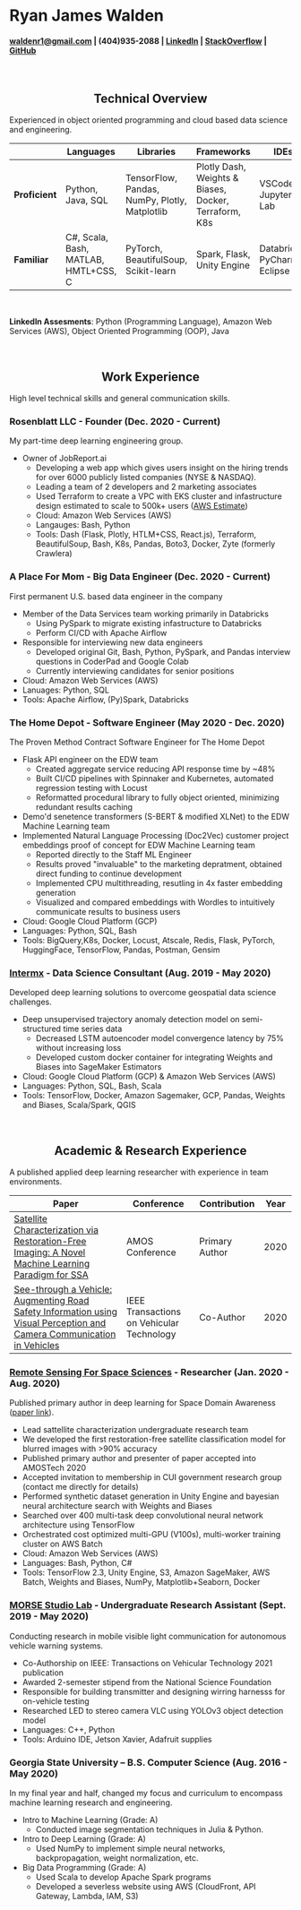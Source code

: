 # Ryan James Walden
#### [waldenr1@gmail.com](mailto:waldenr1@gmail.com) | (404)935-2088 | [LinkedIn](https://www.linkedin.com/in/ryan-walden-28771a8b/) | [StackOverflow](https://stackoverflow.com/users/10521726/ryan-walden) | [GitHub](https://github.com/rjdoubleu)

<br>

<h2 align="center">Technical Overview</h2>
Experienced in object oriented programming and cloud based data science and engineering.

|   |  Languages | Libraries  | Frameworks | IDEs | 
|---|---|---|---|---|
| **Proficient** | Python, Java, SQL | TensorFlow, Pandas, NumPy, Plotly, Matplotlib | Plotly Dash, Weights & Biases, Docker, Terraform, K8s | VSCode, Jupyter Lab |
| **Familiar** | C#, Scala, Bash, MATLAB, HMTL+CSS, C | PyTorch, BeautifulSoup, Scikit-learn | Spark, Flask, Unity Engine | Databricks, PyCharm, Eclipse |

<br>

**LinkedIn Assesments**: Python (Programming Language), Amazon Web Services (AWS), Object Oriented Programming (OOP), Java

<br>

<h2 align="center">Work Experience</h2>
High level technical skills and general communication skills. 

### Rosenblatt LLC - Founder (Dec. 2020 - Current)
My part-time deep learning engineering group.
+ Owner of JobReport.ai
	- Developing a web app which gives users insight on the hiring trends for over 6000 publicly listed companies (NYSE & NASDAQ).
	- Leading a team of 2 developers and 2 marketing associates
	- Used Terraform to create a VPC with EKS cluster and infastructure design estimated to scale to 500k+ users ([AWS Estimate](https://aws.amazon.com/blogs/startups/scaling-on-aws-part-3-500k-users/))
	- Cloud: Amazon Web Services (AWS)
	- Langauges: Bash, Python
	- Tools: Dash (Flask, Plotly, HTLM+CSS, React.js), Terraform, BeautifulSoup, Bash, K8s, Pandas, Boto3, Docker, Zyte (formerly Crawlera)

### A Place For Mom - Big Data Engineer (Dec. 2020 - Current)
First permanent U.S. based data engineer in the company 
+ Member of the Data Services team working primarily in Databricks
	- Using PySpark to migrate existing infastructure to Databricks
	- Perform CI/CD with Apache Airflow
+ Responsible for interviewing new data engineers
	- Developed original Git, Bash, Python, PySpark, and Pandas interview questions in CoderPad and Google Colab
	- Currently interviewing candidates for senior positions
+ Cloud: Amazon Web Services (AWS)
+ Lanuages: Python, SQL
+ Tools: Apache Airflow, (Py)Spark, Databricks

### The Home Depot - Software Engineer (May 2020 - Dec. 2020)
The Proven Method Contract Software Engineer for The Home Depot
+ Flask API engineer on the EDW team
	- Created aggregate service reducing API response time by ~48%
	- Built CI/CD pipelines with Spinnaker and Kubernetes, automated regression testing with Locust
	- Reformatted procedural library to fully object oriented, minimizing redundant results caching
+ Demo'd senetence transformers (S-BERT & modified XLNet) to the EDW Machine Learning team
+ Implemented Natural Language Processing (Doc2Vec) customer project embeddings proof of concept for EDW Machine Learning team
	- Reported directly to the Staff ML Engineer
	- Results proved "invaluable" to the marketing depratment, obtained direct funding to continue development
	- Implemented CPU multithreading, resutling in 4x faster embedding generation
	- Visualized and compared embeddings with Wordles to intuitively communicate results to business users
+ Cloud: Google Cloud Platform (GCP)
+ Languages: Python, SQL, Bash
+ Tools: BigQuery,K8s, Docker, Locust, Atscale, Redis, Flask, PyTorch, HuggingFace, TensorFlow, Pandas, Postman, Gensim
	
### [Intermx](http://www.intermx.com/) - Data Science Consultant (Aug. 2019 - May 2020)
Developed deep learning solutions to overcome geospatial data science challenges.
+ Deep unsupervised trajectory anomaly detection model on semi-structured time series data
	- Decreased LSTM autoencoder model convergence latency by 75% without increasing loss
	- Developed custom docker container for integrating Weights and Biases into SageMaker Estimators
+ Cloud: Google Cloud Platform (GCP) & Amazon Web Services (AWS)
+ Languages: Python, SQL, Bash, Scala
+ Tools: TensorFlow, Docker, Amazon Sagemaker, GCP, Pandas, Weights and Biases, Scala/Spark, QGIS

<br>

<h2 align="center">Academic & Research Experience</h2>
A published applied deep learning researcher with experience in team environments.

| Paper | Conference | Contribution | Year | 
|---|---|---|---|
| [Satellite Characterization via Restoration-Free Imaging: A Novel Machine Learning Paradigm for SSA](https://amostech.com/TechnicalPapers/2020/Machine-Learning-Applications-of-SSA/Walden.pdf) |  AMOS Conference | Primary Author |  2020 |
| [See-through a Vehicle: Augmenting Road Safety Information using Visual Perception and Camera Communication in Vehicles](https://engine.lib.uwaterloo.ca/ojs-2.2/index.php/pptvt/article/viewArticle/858) | IEEE Transactions on Vehicular Technology | Co-Author | 2020 |

### [Remote Sensing For Space Sciences](http://www.astro.gsu.edu/~smj/) - Researcher (Jan. 2020 - Aug. 2020)
Published primary author in deep learning for Space Domain Awareness ([paper link](https://amostech.com/TechnicalPapers/2020/Machine-Learning-Applications-of-SSA/Walden.pdf)).
+ Lead sattellite characterization undergraduate research team
+ We developed the first restoration-free satellite classification model for blurred images with >90% accuracy
+ Published primary author and presenter of paper accepted into AMOSTech 2020
+ Accepted invitation to membership in CUI government research group (contact me directly for details)
+ Performed synthetic dataset generation in Unity Engine and bayesian neural architecture search with Weights and Biases
+ Searched over 400 multi-task deep convolutional neural network architecture using TensorFlow
+ Orchestrated cost optimized multi-GPU (V100s), multi-worker training cluster on AWS Batch 
+ Cloud: Amazon Web Services (AWS)
+ Languages: Bash, Python, C#
+ Tools: TensorFlow 2.3, Unity Engine, S3, Amazon SageMaker, AWS Batch, Weights and Biases, NumPy, Matplotlib+Seaborn, Docker

### [MORSE Studio Lab](https://sites.google.com/view/highspeedmobilevlc/home) - Undergraduate Research Assistant (Sept. 2019 - May 2020)
Conducting research in mobile visible light communication for autonomous vehicle warning systems.
+ Co-Authorship on IEEE: Transactions on Vehicular Technology 2021 publication
+ Awarded 2-semester stipend from the National Science Foundation
+ Responsible for building transmitter and designing wirring harnesss for on-vehicle testing
+ Researched LED to stereo camera VLC using YOLOv3 object detection model
+ Languages: C++, Python
+ Tools: Arduino IDE, Jetson Xavier, Adafruit supplies

### Georgia State University – B.S. Computer Science (Aug. 2016 - May 2020)
In my final year and half, changed my focus and curriculum to encompass machine learning research and engineering.
+ Intro to Machine Learning (Grade: A)
	- Conducted image segmentation techniques in Julia & Python.
+ Intro to Deep Learning (Grade: A)
	- Used NumPy to implement simple neural networks, backpropagation, weight normalization, etc.
+ Big Data Programming (Grade: A)
	- Used Scala to develop Apache Spark programs
	- Developed a severless website using AWS (CloudFront, API Gateway, Lambda, IAM, S3)
